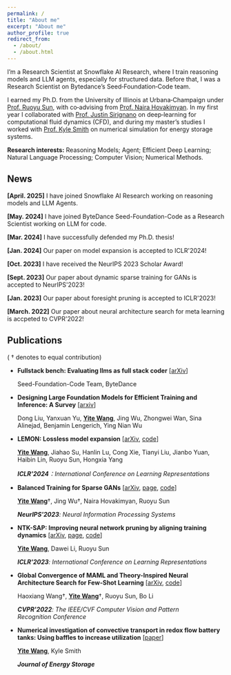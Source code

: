 ```yaml
---
permalink: /
title: "About me"
excerpt: "About me"
author_profile: true
redirect_from: 
  - /about/
  - /about.html
---
```


I’m a Research Scientist at Snowflake AI Research, where I train reasoning models and LLM agents, especially for structured data. Before that, I was a Research Scientist on Bytedance’s Seed‑Foundation‑Code team.

I earned my Ph.D. from the University of Illinois at Urbana‑Champaign under [Prof. Ruoyu Sun](https://ruoyus.github.io/), with co‑advising from [Prof. Naira Hovakimyan](http://naira.mechse.illinois.edu/). In my first year I collaborated with [Prof. Justin Sirignano](https://jasirign.github.io/) on deep‑learning for computational fluid dynamics (CFD), and during my master’s studies I worked with [Prof. Kyle Smith](https://kcsmith.mechse.illinois.edu/) on numerical simulation for energy storage systems.

**Research interests:** Reasoning Models; Agent; Efficient Deep Learning; Natural Language Processing; Computer Vision; Numerical Methods.

## News

**[April. 2025]** I have joined Snowflake AI Research working on reasoning models and LLM Agents.

**[May. 2024]** I have joined ByteDance Seed-Foundation-Code as a Research Scientist working on LLM for code.

**[Mar. 2024]** I have successfully defended my Ph.D. thesis!

**[Jan. 2024]** Our paper on model expansion is accepted to ICLR'2024!

**[Oct. 2023]** I have received the NeurIPS 2023 Scholar Award!

**[Sept. 2023]** Our paper about dynamic sparse training for GANs is accepted to NeurIPS'2023!

**[Jan. 2023]** Our paper about foresight pruning is accepted to ICLR'2023!

**[March. 2022]** Our paper about neural architecture search for meta learning is accpeted to CVPR'2022!

## Publications

( $\dagger$ denotes to equal contribution)

- **Fullstack bench: Evaluating llms as full stack coder** [[arXiv](https://arxiv.org/abs/2412.00535)]
  
  Seed-Foundation-Code Team, ByteDance

- **Designing Large Foundation Models for Efficient Training and Inference: A Survey** [[arxiv](https://arxiv.org/abs/2412.00535)]
  
  Dong Liu, Yanxuan Yu, **<u>Yite Wang</u>**, Jing Wu, Zhongwei Wan, Sina Alinejad, Benjamin Lengerich, Ying Nian Wu
* **LEMON: Lossless model expansion** [[arXiv](https://arxiv.org/abs/2310.07999), [code](https://github.com/YiteWang/lemon-pytorch)]
  
  **<u>Yite Wang</u>**, Jiahao Su, Hanlin Lu, Cong Xie, Tianyi Liu, Jianbo Yuan, Haibin Lin, Ruoyu Sun, Hongxia Yang
  
  ***ICLR'2024**：International Conference on Learning Representations*
- **Balanced Training for Sparse GANs** [[arXiv](https://arxiv.org/abs/2302.14670), [page](https://neurips.cc/virtual/2023/poster/70078), [code](https://github.com/YiteWang/ADAPT)]
  
  **<u>Yite Wang</u>**$\dagger$, Jing Wu$\dagger$, Naira Hovakimyan, Ruoyu Sun
  
  ***NeurIPS'2023**: Neural Information Processing Systems* 

- **NTK-SAP: Improving neural network pruning by aligning training dynamics** [[arXiv](https://arxiv.org/abs/2304.02840), [page](https://iclr.cc/virtual/2023/poster/12107), [code](https://github.com/YiteWang/NTK-SAP)]
  
  **<u>Yite Wang</u>**, Dawei Li, Ruoyu Sun
  
  ***ICLR'2023**: International Conference on Learning Representations* 

- **Global Convergence of MAML and Theory-Inspired Neural Architecture Search for Few-Shot Learning** [[arXiv](https://arxiv.org/abs/2203.09137), [code](https://github.com/YiteWang/MetaNTK-NAS)]
  
  Haoxiang Wang$\dagger$, **<u>Yite Wang</u>**$\dagger$, Ruoyu Sun, Bo Li
  
  ***CVPR'2022**: The IEEE/CVF Computer Vision and Pattern Recognition Conference*

- **Numerical investigation of convective transport in redox flow battery tanks: Using baffles to increase utilization** [[paper](https://www.sciencedirect.com/science/article/abs/pii/S2352152X19303469)]
  
  **<u>Yite Wang</u>**, Kyle Smith
  
  ***Journal of Energy Storage*** 

